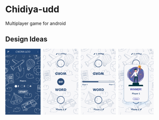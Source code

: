 # Chidiya-udd
Multiplayer game for android

## Design Ideas
<img src="https://github.com/ParmarTarun/Chidiya-udd/blob/master/design/HomeScreen.png" width="22%"/>&nbsp;&nbsp;<img src="https://github.com/ParmarTarun/Chidiya-udd/blob/master/design/GameScreen.png" width="22%"/>&nbsp;&nbsp;<img src="https://github.com/ParmarTarun/Chidiya-udd/blob/master/design/GameScreen1.png" width="22%"/>&nbsp;&nbsp;<img src="https://github.com/ParmarTarun/Chidiya-udd/blob/master/design/GameEndScreen.png" width="22%"/>
